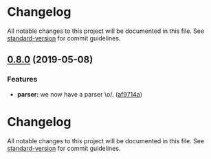 # Changelog

All notable changes to this project will be documented in this file. See [standard-version](https://github.com/conventional-changelog/standard-version) for commit guidelines.

## [0.8.0](https://github.com/ivanntis/pulse/compare/v0.7.0...v0.8.0) (2019-05-08)


### Features

* **parser:** we now have a parser \o/. ([af9714a](https://github.com/ivanntis/pulse/commit/af9714a))



# Changelog

All notable changes to this project will be documented in this file. See [standard-version](https://github.com/conventional-changelog/standard-version) for commit guidelines.
